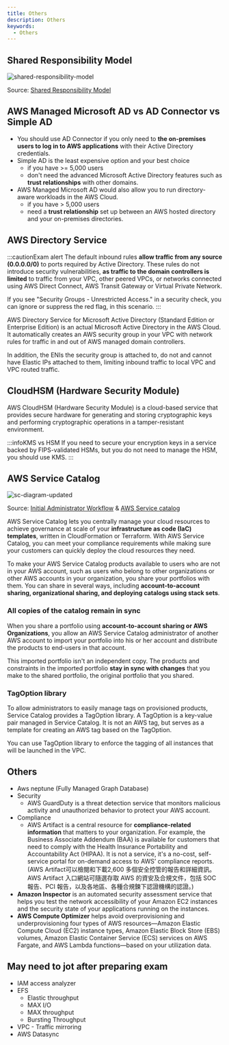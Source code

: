 ```yaml
---
title: Others
description: Others
keywords:
  - Others
---
```


## Shared Responsibility Model

![shared-responsibility-model](/img/aws/other/shared-responsibility-model.jpg)

Source: [Shared Responsibility Model](https://aws.amazon.com/compliance/shared-responsibility-model/)

## AWS Managed Microsoft AD vs AD Connector vs Simple AD

- You should use AD Connector if you only need to **the on-premises users to log in to AWS applications** with their Active Directory credentials.
- Simple AD is the least expensive option and your best choice 
  - if you have >= 5,000 users
  - don't need the advanced Microsoft Active Directory features such as **trust relationships** with other domains.
- AWS Managed Microsoft AD would also allow you to run directory-aware workloads in the AWS Cloud. 
  - if you have > 5,000 users 
  - need a **trust relationship** set up between an AWS hosted directory and your on-premises directories.

## AWS Directory Service

:::cautionExam alert
The default inbound rules **allow traffic from any source (0.0.0.0/0)** to ports required by Active Directory. These rules do not introduce security vulnerabilities, **as traffic to the domain controllers is limited** to traffic from your VPC, other peered VPCs, or networks connected using AWS Direct Connect, AWS Transit Gateway or Virtual Private Network. 

If you see "Security Groups - Unrestricted Access." in a security check, you can ignore or suppress the red flag, in this scenario.
:::

AWS Directory Service for Microsoft Active Directory (Standard Edition or Enterprise Edition) is an actual Microsoft Active Directory in the AWS Cloud. It automatically creates an AWS security group in your VPC with network rules for traffic in and out of AWS managed domain controllers. 

In addition, the ENIs the security group is attached to, do not and cannot have Elastic IPs attached to them, limiting inbound traffic to local VPC and VPC routed traffic.

## CloudHSM (Hardware Security Module)

AWS CloudHSM (Hardware Security Module) is a cloud-based service that provides secure hardware for generating and storing cryptographic keys and performing cryptographic operations in a tamper-resistant environment.

:::infoKMS vs HSM
If you need to secure your encryption keys in a service backed by FIPS-validated HSMs, but you do not need to manage the HSM, you should use KMS.
:::

##  AWS Service Catalog

![sc-diagram-updated](/img/aws/other/sc-diagram-updated.png)

Source: [Initial Administrator Workflow](https://docs.aws.amazon.com/servicecatalog/latest/adminguide/what-is_concepts.html) & [AWS Service catalog](https://aws.amazon.com/servicecatalog/)

AWS Service Catalog lets you centrally manage your cloud resources to achieve governance at scale of your **infrastructure as code (IaC) templates**, written in CloudFormation or Terraform. With AWS Service Catalog, you can meet your compliance requirements while making sure your customers can quickly deploy the cloud resources they need.

To make your AWS Service Catalog products available to users who are not in your AWS account, such as users who belong to other organizations or other AWS accounts in your organization, you share your portfolios with them. You can share in several ways, including **account-to-account sharing, organizational sharing, and deploying catalogs using stack sets**.

### All copies of the catalog remain in sync

When you share a portfolio using **account-to-account sharing or AWS Organizations**, you allow an AWS Service Catalog administrator of another AWS account to import your portfolio into his or her account and distribute the products to end-users in that account.

This imported portfolio isn't an independent copy. The products and constraints in the imported portfolio **stay in sync with changes** that you make to the shared portfolio, the original portfolio that you shared. 


### TagOption library

To allow administrators to easily manage tags on provisioned products, Service Catalog provides a TagOption library. A TagOption is a key-value pair managed in Service Catalog. It is not an AWS tag, but serves as a template for creating an AWS tag based on the TagOption.

You can use TagOption library to enforce the tagging of all instances that will be launched in the VPC.

## Others

- Aws neptune (Fully Managed Graph Database)
- Security
  - AWS GuardDuty is a threat detection service that monitors malicious activity and unauthorized behavior to protect your AWS account.
- Compliance
  - AWS Artifact is a central resource for **compliance-related information** that matters to your organization. For example, the Business Associate Addendum (BAA) is available for customers that need to comply with the Health Insurance Portability and Accountability Act (HIPAA). It is not a service, it's a no-cost, self-service portal for on-demand access to AWS’ compliance reports. (AWS Artifact可以檢閱和下載2,600 多個安全控管的報告和詳細資訊。AWS Artifact 入口網站可隨選存取 AWS 的資安及合規文件，包括 SOC 報告、PCI 報告，以及各地區、各種合規鍊下認證機構的認證。)
- **Amazon Inspector** is an automated security assessment service that helps you test the network accessibility of your Amazon EC2 instances and the security state of your applications running on the instances. 
- **AWS Compute Optimizer** helps avoid overprovisioning and underprovisioning four  types of AWS resources—Amazon Elastic Compute Cloud (EC2) instance types, Amazon Elastic Block Store (EBS) volumes, Amazon Elastic Container Service (ECS) services on AWS Fargate, and AWS Lambda functions—based on your utilization data.

## May need to jot after preparing exam

- IAM access analyzer
- EFS
  - Elastic throughput
  - MAX I/O
  - MAX throughput
  - Bursting Throughput
- VPC - Traffic mirroring
- AWS Datasync